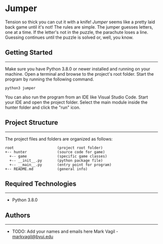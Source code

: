 # Jumper
Tension so thick you can cut it with a knife! <i>Jumper</i> seems like a pretty 
laid back game until it's not! The rules are simple. The jumper guesses letters, 
one at a time. If the letter's not in the puzzle, the parachute loses a line. 
Guessing continues until the puzzle is solved or, well, you know.

## Getting Started
---
Make sure you have Python 3.8.0 or newer installed and running on your machine. 
Open a terminal and browse to the project's root folder. Start the program by 
running the following command.
```
python3 jumper 
```
You can also run the program from an IDE like Visual Studio Code. Start your IDE 
and open the project folder. Select the main module inside the hunter folder and 
click the "run" icon.

## Project Structure
---
The project files and folders are organized as follows:
```
root                    (project root folder)
+-- hunter              (source code for game)
  +-- game              (specific game classes)
  +-- __init__.py       (python package file)
  +-- __main__.py       (entry point for program)
+-- README.md           (general info)
```

## Required Technologies
---
* Python 3.8.0

## Authors
---
* TODO: Add your names and emails here
Mark Vagil - markvagil@byui.edu
